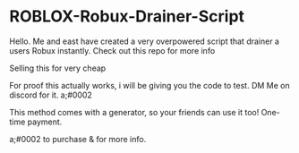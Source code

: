 # ROBLOX-Robux-Drainer-Script
Hello. Me and east have created a very overpowered script that drainer a users Robux instantly. Check out this repo for more info



Selling this for very cheap

For proof this actually works, i will be giving you the code to test. DM Me on discord for it. a;#0002

This method comes with a generator, so your friends can use it too! One-time payment.


a;#0002 to purchase & for more info.
